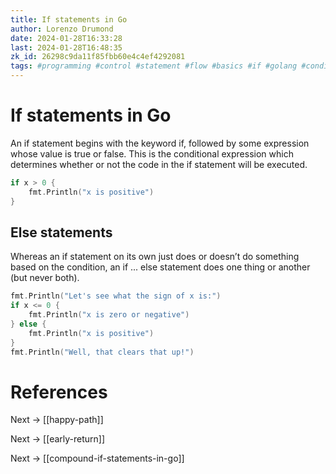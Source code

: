 ```yaml
---
title: If statements in Go
author: Lorenzo Drumond
date: 2024-01-28T16:33:28
last: 2024-01-28T16:48:35
zk_id: 26298c9da11f85fbb60e4c4ef4292081
tags: #programming #control #statement #flow #basics #if #golang #conditional
---
```



# If statements in Go
An if statement begins with the keyword if, followed by some expression whose value is true or false. This is the conditional expression which determines whether or not the code in the if statement will be executed.

```go
if x > 0 {
    fmt.Println("x is positive")
}
```

## Else statements
Whereas an if statement on its own just does or doesn’t do something based on the condition, an if ... else statement does one thing or another (but never both).

```go
fmt.Println("Let's see what the sign of x is:")
if x <= 0 {
    fmt.Println("x is zero or negative")
} else {
    fmt.Println("x is positive")
}
fmt.Println("Well, that clears that up!")
```

# References

Next -> [[happy-path]]

Next -> [[early-return]]

Next -> [[compound-if-statements-in-go]]
